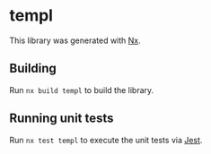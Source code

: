 # templ

This library was generated with [Nx](https://nx.dev).

## Building

Run `nx build templ` to build the library.

## Running unit tests

Run `nx test templ` to execute the unit tests via [Jest](https://jestjs.io).
